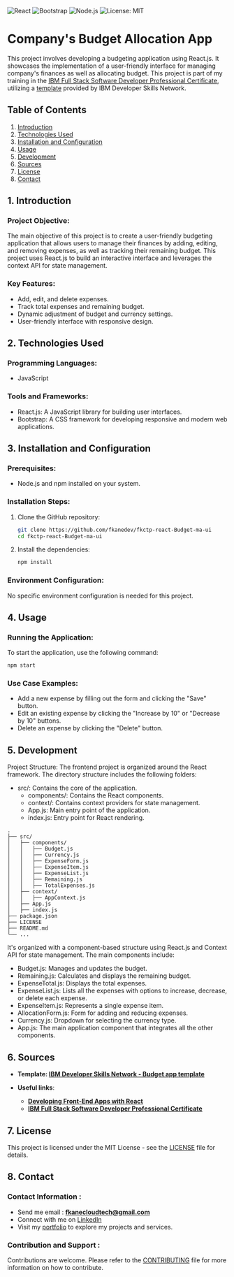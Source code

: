 ![React](https://img.shields.io/badge/React-v17.0.2-blue.svg)
![Bootstrap](https://img.shields.io/badge/Bootstrap-v5.2.2-purple.svg)
![Node.js](https://img.shields.io/badge/Node.js-v14.17.0-green.svg)
![License: MIT](https://img.shields.io/badge/License-MIT-yellow.svg)

# Company's Budget Allocation App

This project involves developing a budgeting application using React.js. It showcases the implementation of a user-friendly interface for managing company's finances as well as allocating budget. This project is part of my training in the [IBM Full Stack Software Developer Professional Certificate](https://www.coursera.org/professional-certificates/ibm-full-stack-cloud-developer), utilizing a [template](https://github.com/ibm-developer-skills-network/ejtos-react_budget_app) provided by IBM Developer Skills Network.

## Table of Contents
1. [Introduction](#introduction)
2. [Technologies Used](#technologies-used)
3. [Installation and Configuration](#installation-and-configuration)
4. [Usage](#usage)
5. [Development](#development)
6. [Sources](#sources)
7. [License](#license)
8. [Contact](#contact)

## 1. Introduction <a name="introduction"></a>

### Project Objective:
The main objective of this project is to create a user-friendly budgeting application that allows users to manage their finances by adding, editing, and removing expenses, as well as tracking their remaining budget. This project uses React.js to build an interactive interface and leverages the context API for state management.

### Key Features:
- Add, edit, and delete expenses.
- Track total expenses and remaining budget.
- Dynamic adjustment of budget and currency settings.
- User-friendly interface with responsive design.

## 2. Technologies Used <a name="technologies-used"></a>

### Programming Languages:
- JavaScript

### Tools and Frameworks:
- React.js: A JavaScript library for building user interfaces.
- Bootstrap: A CSS framework for developing responsive and modern web applications.

## 3. Installation and Configuration <a name="installation-and-configuration"></a>

### Prerequisites:
- Node.js and npm installed on your system.

### Installation Steps:
1. Clone the GitHub repository:
    ```bash
    git clone https://github.com/fkanedev/fkctp-react-Budget-ma-ui
    cd fkctp-react-Budget-ma-ui
    ```
2. Install the dependencies:
    ```bash
    npm install
    ```

### Environment Configuration:
No specific environment configuration is needed for this project.

## 4. Usage <a name="usage"></a>

### Running the Application:
To start the application, use the following command:
```bash
npm start
```
### Use Case Examples:
- Add a new expense by filling out the form and clicking the "Save" button.
- Edit an existing expense by clicking the "Increase by 10" or "Decrease by 10" buttons.
- Delete an expense by clicking the "Delete" button.

## 5. Development <a name="development"></a>
Project Structure:
The frontend project is organized around the React framework. The directory structure includes the following folders:

- src/: Contains the core of the application.
  - components/: Contains the React components.
  - context/: Contains context providers for state management.
  - App.js: Main entry point of the application.
  - index.js: Entry point for React rendering.

```plaintext
.
├── src/
│   ├── components/
│   │   ├── Budget.js
│   │   ├── Currency.js
│   │   ├── ExpenseForm.js
│   │   ├── ExpenseItem.js
│   │   ├── ExpenseList.js
│   │   ├── Remaining.js
│   │   ├── TotalExpenses.js
│   ├── context/
│   │   ├── AppContext.js
│   ├── App.js
│   ├── index.js
├── package.json
├── LICENSE
├── README.md
└── ...
```

It's organized with a component-based structure using React.js and Context API for state management. The main components include:

- Budget.js: Manages and updates the budget.
- Remaining.js: Calculates and displays the remaining budget.
- ExpenseTotal.js: Displays the total expenses.
- ExpenseList.js: Lists all the expenses with options to increase, decrease, or delete each expense.
- ExpenseItem.js: Represents a single expense item.
- AllocationForm.js: Form for adding and reducing expenses.
- Currency.js: Dropdown for selecting the currency type.
- App.js: The main application component that integrates all the other components.

## 6. Sources <a name="sources"></a>

- **Template: [IBM Developer Skills Network - Budget app template](https://github.com/ibm-developer-skills-network/ejtos-react_budget_app)**

- **Useful links**:
  - **[Developing Front-End Apps with React](https://www.coursera.org/learn/developing-frontend-apps-with-react/home/week/1)**
  - **[IBM Full Stack Software Developer Professional Certificate](https://www.coursera.org/professional-certificates/ibm-full-stack-cloud-developer)**

## 7. License <a name="license"></a>

This project is licensed under the MIT License - see the [LICENSE](/LICENSE) file for details.

## 8. Contact <a name="contact"></a>

### Contact Information :

- Send me email : **fkanecloudtech@gmail.com**
- Connect with me on [LinkedIn](https://www.linkedin.com/in/your-profile/)
- Visit my [portfolio](https://yourname.github.io) to explore my projects and services.


### Contribution and Support :

Contributions are welcome. Please refer to the [CONTRIBUTING](/CONTRIBUTING) file for more information on how to contribute.
